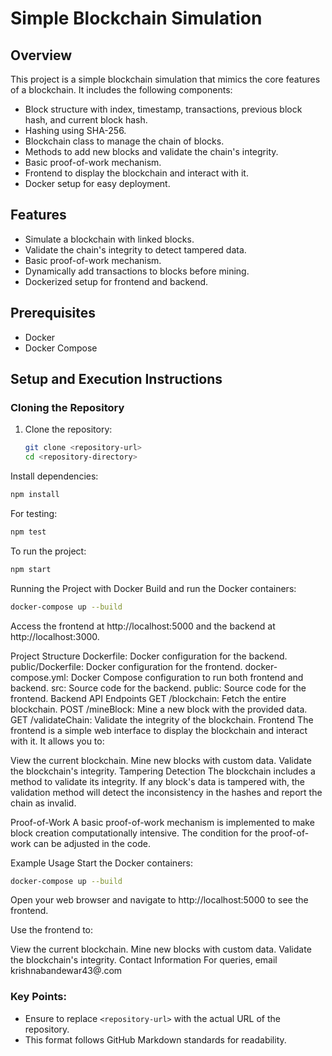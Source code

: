 # Simple Blockchain Simulation

## Overview

This project is a simple blockchain simulation that mimics the core features of a blockchain. It includes the following components:
- Block structure with index, timestamp, transactions, previous block hash, and current block hash.
- Hashing using SHA-256.
- Blockchain class to manage the chain of blocks.
- Methods to add new blocks and validate the chain's integrity.
- Basic proof-of-work mechanism.
- Frontend to display the blockchain and interact with it.
- Docker setup for easy deployment.

## Features

- Simulate a blockchain with linked blocks.
- Validate the chain's integrity to detect tampered data.
- Basic proof-of-work mechanism.
- Dynamically add transactions to blocks before mining.
- Dockerized setup for frontend and backend.

## Prerequisites

- Docker
- Docker Compose

## Setup and Execution Instructions

### Cloning the Repository
1. Clone the repository:
   ```sh
   git clone <repository-url>
   cd <repository-directory>
Install dependencies:
```sh
npm install
```
For testing:
```sh
npm test
```
To run the project:
```sh
npm start
```
Running the Project with Docker
Build and run the Docker containers:
```sh
docker-compose up --build
```
Access the frontend at http://localhost:5000 and the backend at http://localhost:3000.

Project Structure
Dockerfile: Docker configuration for the backend.
public/Dockerfile: Docker configuration for the frontend.
docker-compose.yml: Docker Compose configuration to run both frontend and backend.
src: Source code for the backend.
public: Source code for the frontend.
Backend API Endpoints
GET /blockchain: Fetch the entire blockchain.
POST /mineBlock: Mine a new block with the provided data.
GET /validateChain: Validate the integrity of the blockchain.
Frontend
The frontend is a simple web interface to display the blockchain and interact with it. It allows you to:

View the current blockchain.
Mine new blocks with custom data.
Validate the blockchain's integrity.
Tampering Detection
The blockchain includes a method to validate its integrity. If any block's data is tampered with, the validation method will detect the inconsistency in the hashes and report the chain as invalid.

Proof-of-Work
A basic proof-of-work mechanism is implemented to make block creation computationally intensive. The condition for the proof-of-work can be adjusted in the code.

Example Usage
Start the Docker containers:

```sh
docker-compose up --build
```
Open your web browser and navigate to http://localhost:5000 to see the frontend.

Use the frontend to:

View the current blockchain.
Mine new blocks with custom data.
Validate the blockchain's integrity.
Contact Information
For queries, email krishnabandewar43@.com


### Key Points:
- Ensure to replace `<repository-url>` with the actual URL of the repository.
- This format follows GitHub Markdown standards for readability.





